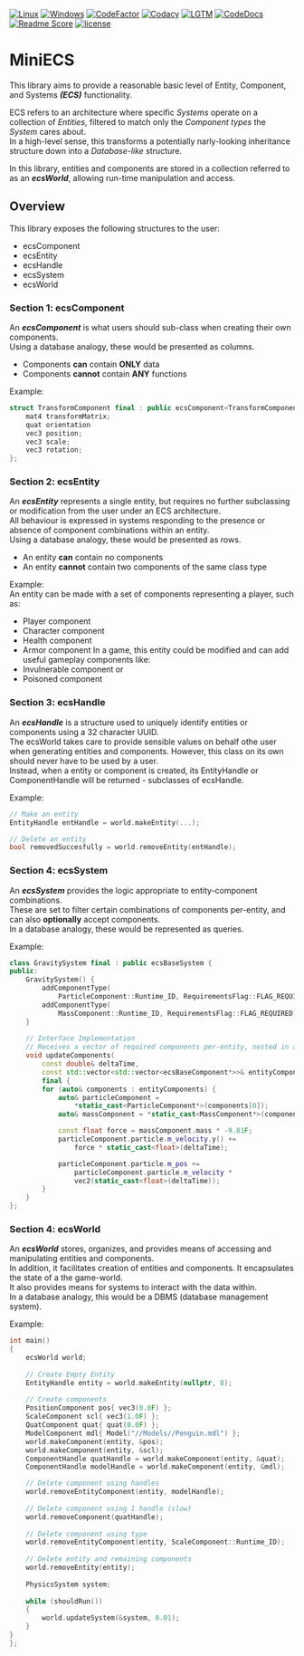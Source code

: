 [![Linux](https://img.shields.io/travis/yattabyte/MiniECS?label=Linux%20Build&logo=Travis)](https://travis-ci.com/Yattabyte/MiniECS)
[![Windows](https://img.shields.io/appveyor/ci/yattabyte/MiniECS?label=Windows%20Build&logo=Appveyor)](https://ci.appveyor.com/project/Yattabyte/MiniECS)
[![CodeFactor](https://img.shields.io/codefactor/grade/github/yattabyte/MiniECS?label=Code%20Factor&logo=CodeFactor)](https://www.codefactor.io/repository/github/yattabyte/MiniECS)
[![Codacy](https://img.shields.io/codacy/grade/d0765b60df194784986b2937b84ab526?label=Code%20Quality&logo=Codacy)](https://www.codacy.com/manual/Yattabyte/MiniECS)
[![LGTM](https://img.shields.io/lgtm/grade/cpp/github/Yattabyte/MiniECS?label=Code%20Quality&logo=LGTM)](https://lgtm.com/projects/g/Yattabyte/MiniECS)
[![CodeDocs](https://codedocs.xyz/Yattabyte/MiniECS.svg)](https://codedocs.xyz/Yattabyte/MiniECS)
[![Readme Score](http://readme-score-api.herokuapp.com/score.svg?url=https://github.com/yattabyte/miniecs)](http://clayallsopp.github.io/readme-score/?url=https://github.com/Yattabyte/MiniECS)
[![license](https://img.shields.io/github/license/Yattabyte/MiniECS?label=License&logo=github)](https://github.com/Yattabyte/MiniECS/blob/master/LICENSE)


# MiniECS
This library aims to provide a reasonable basic level of Entity, Component, and Systems ***(ECS)*** functionality.

ECS refers to an architecture where specific *Systems* operate on a collection of *Entities*, filtered to match only the *Component types* the *System* cares about.  
In a high-level sense, this transforms a potentially narly-looking inheritance structure down into a *Database-like* structure. 

In this library, entities and components are stored in a collection referred to as an ***ecsWorld***, allowing run-time manipulation and access.


## Overview
This library exposes the following structures to the user:
  - ecsComponent
  - ecsEntity
  - ecsHandle
  - ecsSystem
  - ecsWorld
  
  
### Section 1: ecsComponent
An ***ecsComponent*** is what users should sub-class when creating their own components.  
Using a database analogy, these would be presented as columns.  
  - Components **can** contain **ONLY** data
  - Components **cannot** contain **ANY** functions

Example:  
```cpp
struct TransformComponent final : public ecsComponent<TransformComponent> {
    mat4 transformMatrix;
    quat orientation
    vec3 position;
    vec3 scale;
    vec3 rotation;
};
```


### Section 2: ecsEntity
An ***ecsEntity*** represents a single entity, but requires no further subclassing or modification from the user under an ECS architecture.  
All behaviour is expressed in systems responding to the presence or absence of component combinations within an entity.  
Using a database analogy, these would be presented as rows.  
  - An entity **can** contain no components
  - An entity **cannot** contain two components of the same class type
  
Example:  
An entity can be made with a set of components representing a player, such as:
  - Player component
  - Character component
  - Health component
  - Armor component
In a game, this entity could be modified and can add useful gameplay components like:
  - Invulnerable component
  or 
  - Poisoned component
  
  
### Section 3: ecsHandle
An ***ecsHandle*** is a structure used to uniquely identify entities or components using a 32 character UUID.  
The ecsWorld takes care to provide sensible values on behalf othe user when generating entities and components.
However, this class on its own should never have to be used by a user.  
Instead, when a entity or component is created, its EntityHandle or ComponentHandle will be returned - subclasses of ecsHandle.

Example:  
```cpp
// Make an entity
EntityHandle entHandle = world.makeEntity(...);

// Delete an entity
bool removedSuccesfully = world.removeEntity(entHandle);
```

  
### Section 4: ecsSystem
An ***ecsSystem*** provides the logic appropriate to entity-component combinations.  
These are set to filter certain combinations of components per-entity, and can also **optionally** accept components.  
In a database analogy, these would be represented as queries.

Example:  
```cpp
class GravitySystem final : public ecsBaseSystem {
public:
    GravitySystem() {
        addComponentType(
            ParticleComponent::Runtime_ID, RequirementsFlag::FLAG_REQUIRED);
        addComponentType(
            MassComponent::Runtime_ID, RequirementsFlag::FLAG_REQUIRED);
    }
    
    // Interface Implementation
    // Receives a vector of required components per-entity, nested in another vector
    void updateComponents(
        const double& deltaTime,
        const std::vector<std::vector<ecsBaseComponent*>>& entityComponents) 
        final {
        for (auto& components : entityComponents) {
            auto& particleComponent =
                *static_cast<ParticleComponent*>(components[0]);
            auto& massComponent = *static_cast<MassComponent*>(components[1]);

            const float force = massComponent.mass * -9.81F;
            particleComponent.particle.m_velocity.y() +=
                force * static_cast<float>(deltaTime);

            particleComponent.particle.m_pos +=
                particleComponent.particle.m_velocity *
                vec2(static_cast<float>(deltaTime));
        }
    }
};
```

### Section 4: ecsWorld
An ***ecsWorld*** stores, organizes, and provides means of accessing and manipulating entities and components.  
In addition, it facilitates creation of entities and components. It encapsulates the state of a the game-world.  
It also provides means for systems to interact with the data within.  
In a database analogy, this would be a DBMS (database management system).

Example:  
```cpp
int main()
{
    ecsWorld world;
    
    // Create Empty Entity
    EntityHandle entity = world.makeEntity(nullptr, 0);
    
    // Create components
    PositionComponent pos{ vec3(0.0F) };
    ScaleComponent scl{ vec3(1.0F) };
    QuatComponent quat{ quat(0.0F) };
    ModelComponent mdl{ Model("//Models//Penguin.mdl") };
    world.makeComponent(entity, &pos);
    world.makeComponent(entity, &scl);
    ComponentHandle quatHandle = world.makeComponent(entity, &quat);
    ComponentHandle modelHandle = world.makeComponent(entity, &mdl);

    // Delete component using handles
    world.removeEntityComponent(entity, modelHandle);
    
    // Delete component using 1 handle (slow)
    world.removeComponent(quatHandle);
    
    // Delete component using type
    world.removeEntityComponent(entity, ScaleComponent::Runtime_ID);
    
    // Delete entity and remaining components
    world.removeEntity(entity);
    
    PhysicsSystem system;
    
    while (shouldRun())
    {
        world.updateSystem(&system, 0.01);
    }
}
};
```